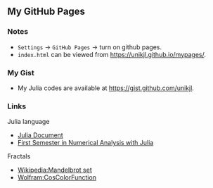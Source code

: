 ## My GitHub Pages
 ### Notes 
 - `Settings` -> `GitHub Pages` -> turn on github pages.  
 - `index.html` can be viewed from https://unikjl.github.io/mypages/.

### My Gist
 - My Julia codes are available at https://gist.github.com/unikjl. 

### Links
Julia language
 - [Julia Document](https://docs.julialang.org/en/v1/)
 - [First Semester in Numerical Analysis with Julia](https://www.ams.org/open-math-notes/omn-view-listing?listingId=110794)

Fractals
 - [Wikipedia:Mandelbrot set](https://en.wikipedia.org/wiki/Mandelbrot_set)
 - [Wolfram:CosColorFunction](https://resources.wolframcloud.com/FunctionRepository/resources/CosColorFunction/)
